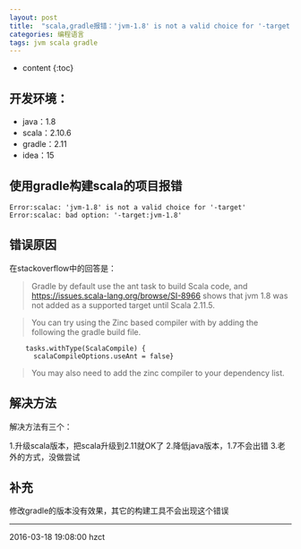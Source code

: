 ```yaml
---
layout: post
title:  "scala,gradle报错：'jvm-1.8' is not a valid choice for '-target'"
categories: 编程语言
tags: jvm scala gradle
---
```


* content
{:toc}



## 开发环境：

- java：1.8
- scala：2.10.6
- gradle：2.11
- idea：15

## 使用gradle构建scala的项目报错

```
Error:scalac: 'jvm-1.8' is not a valid choice for '-target'
Error:scalac: bad option: '-target:jvm-1.8'
```




## 错误原因

在stackoverflow中的回答是：

>Gradle by default use the ant task to build Scala code, and https://issues.scala-lang.org/browse/SI-8966 shows that jvm 1.8 was not added as a supported target until Scala 2.11.5.

>You can try using the Zinc based compiler with by adding the following the gradle build file.
```
    tasks.withType(ScalaCompile) {
      scalaCompileOptions.useAnt = false}
```
>You may also need to add the zinc compiler to your dependency list.

## 解决方法

解决方法有三个：

1.升级scala版本，把scala升级到2.11就OK了
2.降低java版本，1.7不会出错
3.老外的方式，没做尝试

## 补充
修改gradle的版本没有效果，其它的构建工具不会出现这个错误


***
2016-03-18 19:08:00 hzct
